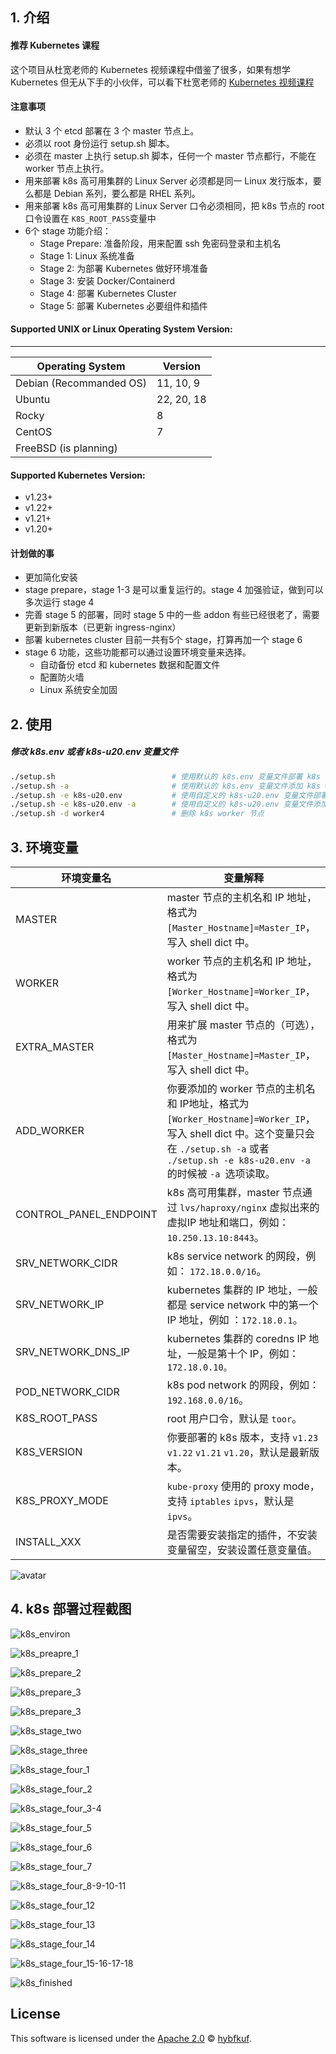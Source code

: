 ## 1. 介绍

#### 推荐 Kubernetes 课程

这个项目从杜宽老师的 Kubernetes 视频课程中借鉴了很多，如果有想学 Kubernetes 但无从下手的小伙伴，可以看下杜宽老师的 [Kubernetes 视频课程](https://edu.51cto.com/center/course/lesson/index?id=592685)

#### 注意事项 

- 默认 3 个 etcd 部署在 3 个 master 节点上。
- 必须以 root 身份运行 setup.sh 脚本。
- 必须在 master 上执行 setup.sh 脚本，任何一个 master 节点都行，不能在 worker 节点上执行。
- 用来部署 k8s 高可用集群的 Linux Server 必须都是同一 Linux 发行版本，要么都是 Debian 系列，要么都是 RHEL 系列。
- 用来部署 k8s 高可用集群的 Linux Server 口令必须相同，把 k8s 节点的 root 口令设置在 `K8S_ROOT_PASS`变量中 
- 6个 stage 功能介绍：
    - Stage Prepare: 准备阶段，用来配置 ssh 免密码登录和主机名
    - Stage 1: Linux 系统准备
    - Stage 2: 为部署 Kubernetes 做好环境准备
    - Stage 3: 安装 Docker/Containerd
    - Stage 4: 部署 Kubernetes Cluster
    - Stage 5: 部署 Kubernetes 必要组件和插件

#### Supported UNIX or Linux Operating System Version:

---

| Operating System        | Version    |
| ----------------------- | ---------- |
| Debian (Recommanded OS) | 11, 10, 9  |
| Ubuntu                  | 22, 20, 18 |
| Rocky                   | 8          |
| CentOS                  | 7          |
| FreeBSD (is planning)   |            |

#### Supported Kubernetes Version:

- v1.23+
- v1.22+
- v1.21+
- v1.20+

#### 计划做的事

- 更加简化安装
- stage prepare，stage 1-3 是可以重复运行的。stage 4 加强验证，做到可以多次运行 stage 4
- 完善 stage 5 的部署，同时 stage 5 中的一些 addon 有些已经很老了，需要更新到新版本（已更新 ingress-nginx）
- 部署 kubernetes cluster 目前一共有5个 stage，打算再加一个 stage 6
- stage 6 功能，这些功能都可以通过设置环境变量来选择。
    - 自动备份 etcd 和 kubernetes 数据和配置文件
    - 配置防火墙
    - Linux 系统安全加固

## 2. 使用

##### 修改 k8s.env 或者 k8s-u20.env 变量文件

```bash
./setup.sh                     		# 使用默认的 k8s.env 变量文件部署 k8s 高可用集群
./setup.sh -a                  		# 使用默认的 k8s.env 变量文件添加 k8s worker 节点
./setup.sh -e k8s-u20.env       	# 使用自定义的 k8s-u20.env 变量文件部署 k8s 高可用集群
./setup.sh -e k8s-u20.env -a    	# 使用自定义的 k8s-u20.env 变量文件添加 k8s worker 节点
./setup.sh -d worker4          		# 删除 k8s worker 节点
```

## 3. 环境变量

| 环境变量名             | 变量解释                                                     |
| ---------------------- | ------------------------------------------------------------ |
| MASTER                 | master 节点的主机名和 IP 地址，格式为`[Master_Hostname]=Master_IP`，写入 shell dict 中。 |
| WORKER                 | worker 节点的主机名和 IP 地址，格式为 `[Worker_Hostname]=Worker_IP`，写入 shell dict 中。 |
| EXTRA_MASTER           | 用来扩展 master 节点的（可选），格式为` [Master_Hostname]=Master_IP`，写入 shell dict 中。 |
| ADD_WORKER             | 你要添加的 worker 节点的主机名和 IP地址，格式为  `[Worker_Hostname]=Worker_IP`，写入 shell dict 中。这个变量只会在 `./setup.sh -a` 或者 `./setup.sh -e k8s-u20.env -a`  的时候被 `-a `选项读取。 |
| CONTROL_PANEL_ENDPOINT | k8s 高可用集群，master 节点通过 `lvs/haproxy/nginx` 虚拟出来的虚拟IP 地址和端口，例如：`10.250.13.10:8443`。 |
| SRV_NETWORK_CIDR       | k8s service network 的网段，例如： `172.18.0.0/16`。         |
| SRV_NETWORK_IP         | kubernetes 集群的 IP 地址，一般都是 service network 中的第一个 IP 地址，例如 ：`172.18.0.1`。 |
| SRV_NETWORK_DNS_IP     | kubernetes 集群的 coredns IP 地址，一般是第十个 IP，例如： `172.18.0.10。` |
| POD_NETWORK_CIDR       | k8s pod network 的网段，例如：`192.168.0.0/16`。             |
| K8S_ROOT_PASS          | root 用户口令，默认是 `toor`。                               |
| K8S_VERSION            | 你要部署的 k8s 版本，支持 `v1.23` `v1.22` `v1.21` `v1.20`，默认是最新版本。 |
| K8S_PROXY_MODE         | `kube-proxy` 使用的 proxy mode，支持 `iptables`  `ipvs`，默认是 `ipvs`。 |
| INSTALL_XXX            | 是否需要安装指定的插件，不安装变量留空，安装设置任意变量值。 |

![avatar](doc/pics/k8s.env.png)

## 4. k8s 部署过程截图

![k8s_environ](doc/pics/k8s_environ.png)

![k8s_preapre_1](doc/pics/k8s_preapre_1.png)

![k8s_prepare_2](doc/pics/k8s_prepare_2.png)

![k8s_prepare_3](doc/pics/k8s_prepare_3.png)

![k8s_prepare_3](doc/pics/k8s_stage_one.png)

![k8s_stage_two](doc/pics/k8s_stage_two.png)

![k8s_stage_three](doc/pics/k8s_stage_three.png)

![k8s_stage_four_1](doc/pics/k8s_stage_four_1.png)

![k8s_stage_four_2](doc/pics/k8s_stage_four_2.png)

![k8s_stage_four_3-4](doc/pics/k8s_stage_four_3-4.png)

![k8s_stage_four_5](doc/pics/k8s_stage_four_5.png)

![k8s_stage_four_6](doc/pics/k8s_stage_four_6.png)

![k8s_stage_four_7](doc/pics/k8s_stage_four_7.png)

![k8s_stage_four_8-9-10-11](doc/pics/k8s_stage_four_8-9-10-11.png)

![k8s_stage_four_12](doc/pics/k8s_stage_four_12.png)

![k8s_stage_four_13](doc/pics/k8s_stage_four_13.png)

![k8s_stage_four_14](doc/pics/k8s_stage_four_14.png)

![k8s_stage_four_15-16-17-18](doc/pics/k8s_stage_four_15-16-17-18.png)

![k8s_finished](doc/pics/k8s_finished.png)

## License

This software is licensed under the [Apache 2.0](https://github.com/forbearing/k8s-ha-install/blob/master/LICENSE) © [hybfkuf](https://github.com/forbearing/).
